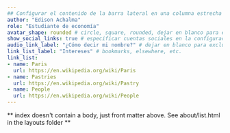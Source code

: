 ```yaml
---
## Configurar el contenido de la barra lateral en una columna estrecha
author: "Edison Achalma"
role: "Estudiante de economía"
avatar_shape: rounded # circle, square, rounded, dejar en blanco para excluir
show_social_links: true # especificar cuentas sociales en la configuración del sitio
audio_link_label: "¿Cómo decir mi nombre?" # dejar en blanco para excluir
link_list_label: "Intereses" # bookmarks, elsewhere, etc.
link_list:
- name: Paris
  url: https://en.wikipedia.org/wiki/Paris
- name: Pastries
  url: https://en.wikipedia.org/wiki/Pastry
- name: People
  url: https://en.wikipedia.org/wiki/People
---
```


** index doesn't contain a body, just front matter above.
See about/list.html in the layouts folder **